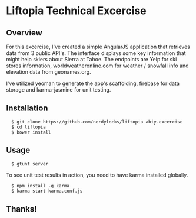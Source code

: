 Liftopia Technical Excercise
=============================

## Overview
For this excercise, I've created a simple AngularJS application that retrieves data from 3 public API's. The interface displays some key information that might help skiers about Sierra at Tahoe. The endpoints are Yelp for ski stores information, worldweatheronline.com for weather / snowfall info and elevation data from geonames.org.

I've utilized yeoman to generate the app's scaffolding, firebase for data storage and karma-jasmine for unit testing.

## Installation

      $ git clone https://github.com/nerdylocks/liftopia abiy-excercise
      $ cd liftopia
      $ bower install
      
## Usage

      $ gtunt server
      
To see unit test results in action, you need to have karma installed globally.
      
      $ npm install -g karma
      $ karma start karma.conf.js
      
## Thanks!      
      
      
      
